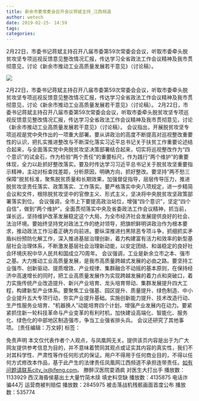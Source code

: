 ```yaml
---
title: 新余市委常委会召开会议蒋斌主持_江西频道
author: wetech
date: 2019-02-25- 14:59
tags: 
categories: 
---
```

2月22日，市委书记蒋斌主持召开八届市委第59次常委会会议，听取市委牵头脱贫攻坚专项巡视反馈意见整改情况汇报，传达学习全省政法工作会议精神及我市贯彻意见，讨论《新余市推动工业高质量发展若干意见》（讨论稿）。
<!-- more -->
                
<img align="center" border="0" src="http://p2.ifengimg.com/a/2016/0810/204c433878d5cf9size1_w16_h16.png" />
                
                
            
2月22日，市委书记蒋斌主持召开八届市委第59次常委会会议，听取市委牵头脱贫攻坚专项巡视反馈意见整改情况汇报，传达学习全省政法工作会议精神及我市贯彻意见，讨论《新余市推动工业高质量发展若干意见》（讨论稿）。
2月22日，市委书记蒋斌主持召开八届市委第59次常委会会议，听取市委牵头脱贫攻坚专项巡视反馈意见整改情况汇报，传达学习全省政法工作会议精神及我市贯彻意见，讨论《新余市推动工业高质量发展若干意见》（讨论稿）。
会议指出，开展脱贫攻坚专项巡视是党中央作出的一项重大部署。要从讲政治的高度不断提高对巡视整改重要性的认识，把扎实推进整改与不断深化落实习近平总书记关于扶贫工作重要论述结合起来，与全面落实党中央脱贫攻坚决策部署结合起来，切实将巡视整改作为“四个意识”的试金石，作为检验“两个责任”的重要标尺，作为践行“两个维护”的重要体现，全力以赴抓好整改落实。要及时传达学习习近平总书记关于脱贫攻坚重要指示精神，主动对标查找差距，分析原因，明确方向，抓好整改。要坚持“两不愁三保障”脱贫标准，聚焦脱贫质量和长期效果，加强督促指导，层层传导压力，推进脱贫攻坚责任落实、政策落实、工作落实。要严格落实中央八项规定，进一步精简会议和文件，根除脱贫攻坚中的官僚主义、形式主义，坚决将中央脱贫攻坚政策部署落实到位。
会议强调，全市上下要提高政治站位，增强“四个意识”，坚定“四个自信”，做到“两个维护”，全面贯彻落实中央及省委政法工作会议精神，抓当前，谋长远，坚持维护改革发展稳定这个大局，为全市经济社会发展提供良好的社会、法治环境。要始终坚持党对政法工作的绝对领导，把旗帜鲜明讲政治作为根本要求，推动政法工作沿着正确方向前进。要纵深推进扫黑除恶专项斗争，抓细抓实矛盾纠纷预防化解工作，深入推进基层治理创新，着力构建富有活力和效率的新型基层社会治理体系，不断激发基层社会治理新动能，以安定团结、和谐稳定的良好社会环境庆祝中华人民共和国成立70周年。
会议强调，工业是新余立市之本、强市之基。大力推动工业高质量发展，是我市高质量跨越式发展的必由之路。要坚持工业强市、创新驱动、提质增效、产业规律、集群融合不动摇的基本原则，在保持经济中高速增长的同时，把工业高质量发展作为实现跨越发展的着力点和突破口，着力实施传统产业改造提升、新兴产业培育、龙头培育带动、集群发展提升四大工程，构建新型产业体系。要聚焦工业强基、园区提升、质量提升、绿色制造、中小企业提升五大专项行动，夯实产业提升基础。实施创新能力提升、技术改造行动、生产性服务业培育、“机器换人”动能培育四个计划，增强产业发展内在动力。要紧紧抓住新一轮科技革命与产业变革的有利时机，加快建设高端化、智能化、服务化、绿色化的中部地区制造强市，争当工业强省排头兵。
会议还研究了其他事项。
[责任编辑：万文婷]
标签：
 
             
免责声明
本文仅代表作者个人观点，与凤凰网无关。提供该页内容是出于为广大网友提供参考信息为目的，并不意味着赞同其观点或证实其内容的真实性，我们不对其科学性、严肃性等作任何形式的保证。用户不得用于任何商业目的，不得以任何方式修改本作品，基于此产生的法律责任凤凰网江西频道不承担连带责任。如有问题请联系city_jx@ifeng.com。
滕醉汉医院耍酒疯 对医生大打出手
播放数：1133929
西汉海昏侯墓出土大量竹简木牍 填史料空缺
播放数：4135875
电话诈骗44万 运营商被判赔偿
播放数：2845975
被击落战机残骸画面首度公布
播放数：535774

